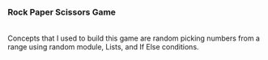 <h3>Rock Paper Scissors Game</h3>
<br>
Concepts that I used to build this game are random picking numbers from a range using random module, Lists, and If Else conditions.